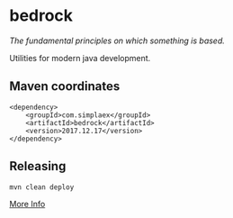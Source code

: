 # bedrock

*The fundamental principles on which something is based.*

Utilities for modern java development. 

## Maven coordinates

    <dependency>
        <groupId>com.simplaex</groupId>
        <artifactId>bedrock</artifactId>
        <version>2017.12.17</version>
    </dependency>

## Releasing

    mvn clean deploy

[More Info](http://central.sonatype.org/pages/apache-maven.html#performing-a-release-deployment) 
